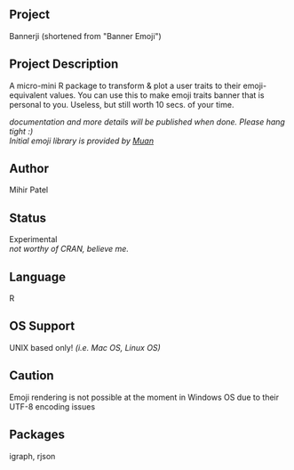 Project
-------
Bannerji (shortened from "Banner Emoji")

Project Description
--------------------
A micro-mini R package to transform & plot a user traits to their emoji-equivalent values.
You can use this to make emoji traits banner that is personal to you. Useless, but still worth 10 secs. of your time.

*documentation and more details will be published when done. Please hang tight :)*      
*Initial emoji library is provided by [Muan](https://github.com/muan/emojilib)*

Author
-------
Mihir Patel

Status
------
Experimental    
*not worthy of CRAN, believe me.*

Language
---------
R

OS Support
----------
UNIX based only! *(i.e. Mac OS, Linux OS)*

Caution
--------
Emoji rendering is not possible at the moment in Windows OS due to their UTF-8 encoding issues

Packages
----------
igraph, rjson
